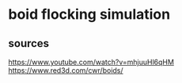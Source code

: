 # boid flocking simulation


## sources
https://www.youtube.com/watch?v=mhjuuHl6qHM
https://www.red3d.com/cwr/boids/
